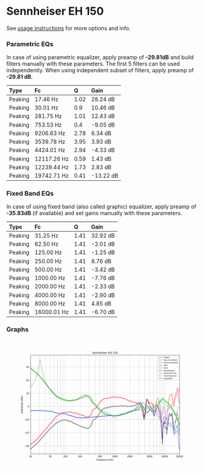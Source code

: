 # Sennheiser EH 150
See [usage instructions](https://github.com/jaakkopasanen/AutoEq#usage) for more options and info.

### Parametric EQs
In case of using parametric equalizer, apply preamp of **-29.81dB** and build filters manually
with these parameters. The first 5 filters can be used independently.
When using independent subset of filters, apply preamp of **-29.81 dB**.

| Type    | Fc          |    Q | Gain      |
|:--------|:------------|:-----|:----------|
| Peaking | 17.46 Hz    | 1.02 | 28.24 dB  |
| Peaking | 30.01 Hz    | 0.9  | 10.46 dB  |
| Peaking | 281.75 Hz   | 1.01 | 12.43 dB  |
| Peaking | 753.53 Hz   | 0.4  | -9.05 dB  |
| Peaking | 9206.63 Hz  | 2.78 | 6.34 dB   |
| Peaking | 3539.78 Hz  | 3.95 | 3.93 dB   |
| Peaking | 4424.01 Hz  | 2.94 | -4.33 dB  |
| Peaking | 12117.26 Hz | 0.59 | 1.43 dB   |
| Peaking | 12239.44 Hz | 1.73 | 2.83 dB   |
| Peaking | 19742.71 Hz | 0.41 | -13.22 dB |

### Fixed Band EQs
In case of using fixed band (also called graphic) equalizer, apply preamp of **-35.83dB**
(if available) and set gains manually with these parameters.

| Type    | Fc          |    Q | Gain     |
|:--------|:------------|:-----|:---------|
| Peaking | 31.25 Hz    | 1.41 | 32.92 dB |
| Peaking | 62.50 Hz    | 1.41 | -2.01 dB |
| Peaking | 125.00 Hz   | 1.41 | -1.25 dB |
| Peaking | 250.00 Hz   | 1.41 | 8.76 dB  |
| Peaking | 500.00 Hz   | 1.41 | -3.42 dB |
| Peaking | 1000.00 Hz  | 1.41 | -7.76 dB |
| Peaking | 2000.00 Hz  | 1.41 | -2.33 dB |
| Peaking | 4000.00 Hz  | 1.41 | -2.90 dB |
| Peaking | 8000.00 Hz  | 1.41 | 4.85 dB  |
| Peaking | 16000.01 Hz | 1.41 | -6.70 dB |

### Graphs
![](./Sennheiser%20EH%20150.png)